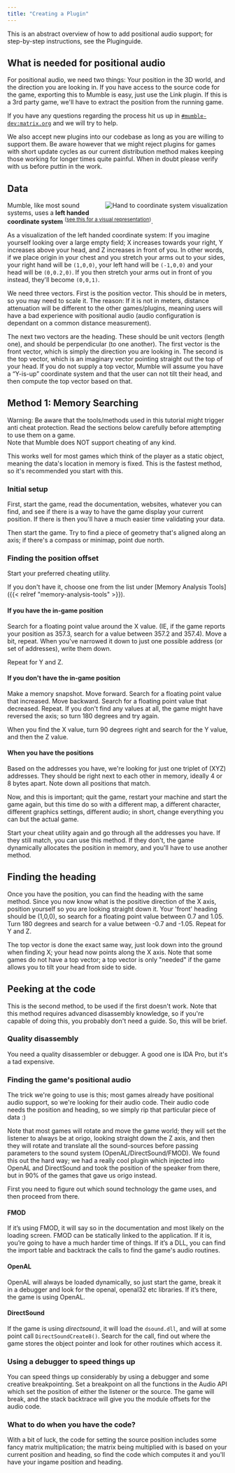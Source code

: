 ```yaml
---
title: "Creating a Plugin"
---
```

This is an abstract overview of how to add positional audio support; for step-by-step instructions, see the Pluginguide.

## What is needed for positional audio

For positional audio, we need two things: Your position in the 3D world, and the direction you are looking in. If you have access to the source code for the game, exporting this to Mumble is easy, just use the Link plugin. If this is a 3rd party game, we'll have to extract the position from the running game.

If you have any questions regarding the process hit us up in [`#mumble-dev:matrix.org`](https://matrix.to/#/#mumble-dev:matrix.org) and we will try to help.

We also accept new plugins into our codebase as long as you are willing to support them. Be aware however that we might reject plugins for games with short update cycles as our current distribution method makes keeping those working for longer times quite painful. When in doubt please verify with us before puttin in the work.

## Data

<img src="hand-coordinate-systems.png" alt="Hand to coordinate system visualization" style="float: right; margin: 0 0 1em 1em;">

Mumble, like most sound systems, uses a **left handed coordinate system** <sup>([see this for a visual representation](https://docs.microsoft.com/en-us/windows/win32/direct3d9/coordinate-systems))</sup>.

As a visualization of the left handed coordinate system: If you imagine yourself looking over a large empty field; X increases towards your right, Y increases above your head, and Z increases in front of you. In other words, if we place origin in your chest and you stretch your arms out to your sides, your right hand will be `(1,0,0)`, your left hand will be `(-1,0,0)` and your head will be `(0,0.2,0)`. If you then stretch your arms out in front of you instead, they'll become `(0,0,1)`.

We need three vectors. First is the position vector. This should be in meters, so you may need to scale it. The reason: If it is not in meters, distance attenuation will be different to the other games/plugins, meaning users will have a bad experience with positional audio (audio configuration is dependant on a common distance measurement).

The next two vectors are the heading. These should be unit vectors (length one), and should be perpendicular (to one another). The first vector is the front vector, which is simply the direction you are looking in. The second is the top vector, which is an imaginary vector pointing straight out the top of your head. If you do not supply a top vector, Mumble will assume you have a “Y-is-up” coordinate system and that the user can not tilt their head, and then compute the top vector based on that.

## Method 1: Memory Searching

Warning: Be aware that the tools/methods used in this tutorial might trigger anti cheat protection. Read the sections below carefully before attempting to use them on a game.  
Note that Mumble does NOT support cheating of any kind.

This works well for most games which think of the player as a static object, meaning the data's location in memory is fixed. This is the fastest method, so it's recommended you start with this.

### Initial setup

First, start the game, read the documentation, websites, whatever you can find, and see if there is a way to have the game display your current position. If there is then you'll have a much easier time validating your data.

Then start the game. Try to find a piece of geometry that's aligned along an axis; if there's a compass or minimap, point due north.

### Finding the position offset

Start your preferred cheating utility.

If you don't have it, choose one from the list under [Memory Analysis Tools]({{< relref "memory-analysis-tools" >}}).

#### If you have the in-game position

Search for a floating point value around the X value. (IE, if the game reports your position as 357.3, search for a value between 357.2 and 357.4). Move a bit, repeat. When you've narrowed it down to just one possible address (or set of addresses), write them down.

Repeat for Y and Z.

#### If you don't have the in-game position

Make a memory snapshot. Move forward. Search for a floating point value that increased. Move backward. Search for a floating point value that decreased. Repeat. If you don't find any values at all, the game might have reversed the axis; so turn 180 degrees and try again.

When you find the X value, turn 90 degrees right and search for the Y value, and then the Z value.

#### When you have the positions

Based on the addresses you have, we're looking for just one triplet of (XYZ) addresses. They should be right next to each other in memory, ideally 4 or 8 bytes apart. Note down all positions that match.

Now, and this is important; quit the game, restart your machine and start the game again, but this time do so with a different map, a different character, different graphics settings, different audio; in short, change everything you can but the actual game.

Start your cheat utility again and go through all the addresses you have. If they still match, you can use this method. If they don't, the game dynamically allocates the position in memory, and you'll have to use another method.

## Finding the heading

Once you have the position, you can find the heading with the same method. Since you now know what is the positive direction of the X axis, position yourself so you are looking straight down it. Your 'front' heading should be (1,0,0), so search for a floating point value between 0.7 and 1.05. Turn 180 degrees and search for a value between -0.7 and -1.05. Repeat for Y and Z.

The top vector is done the exact same way, just look down into the ground when finding X; your head now points along the X axis. Note that some games do not have a top vector; a top vector is only "needed" if the game allows you to tilt your head from side to side.

## Peeking at the code

This is the second method, to be used if the first doesn't work. Note that this method requires advanced disassembly knowledge, so if you're capable of doing this, you probably don't need a guide. So, this will be brief.

### Quality disassembly

You need a quality disassembler or debugger. A good one is IDA Pro, but it's a tad expensive.

### Finding the game's positional audio

The trick we're going to use is this; most games already have positional audio support, so we're looking for their audio code. Their audio code needs the position and heading, so we simply rip that particular piece of data :)

Note that most games will rotate and move the game world; they will set the listener to always be at origo, looking straight down the Z axis, and then they will rotate and translate all the sound-sources before passing parameters to the sound system (OpenAL/DirectSound/FMOD). We found this out the hard way; we had a really cool plugin which injected into OpenAL and DirectSound and took the position of the speaker from there, but in 90% of the games that gave us origo instead.

First you need to figure out which sound technology the game uses, and then proceed from there.

#### FMOD

If it’s using FMOD, it will say so in the documentation and most likely on the loading screen. FMOD can be statically linked to the application. If it is, you’re going to have a much harder time of things. If it’s a DLL, you can find the import table and backtrack the calls to find the game's audio routines.

#### OpenAL

OpenAL will always be loaded dynamically, so just start the game, break it in a debugger and look for the openal, openal32 etc libraries. If it’s there, the game is using OpenAL.

#### DirectSound

If the game is using *directsound*, it will load the `dsound.dll`, and will at some point call `DirectSoundCreate8()`. Search for the call, find out where the game stores the object pointer and look for other routines which access it.

### Using a debugger to speed things up

You can speed things up considerably by using a debugger and some creative breakpointing. Set a breakpoint on all the functions in the Audio API which set the position of either the listener or the source. The game will break, and the stack backtrace will give you the module offsets for the audio code.

### What to do when you have the code?

With a bit of luck, the code for setting the source position includes some fancy matrix multiplication; the matrix being multiplied with is based on your current position and heading, so find the code which computes it and you'll have your ingame position and heading.
